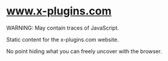 # www.x-plugins.com
WARNING: May contain traces of JavaScript.

Static content for the x-plugins.com website.

No point hiding what you can freely uncover with the browser.

